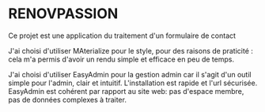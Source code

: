 # RENOVPASSION

Ce projet est une application du traitement d'un formulaire de contact

J'ai choisi d'utiliser MAterialize pour le style, pour des raisons de praticité : cela m'a permis d'avoir un rendu simple et efficace en peu de temps.

J'ai choisi d'utiliser EasyAdmin pour la gestion admin car il s'agit d'un outil simple pour l'admin, clair et intuitif.
L'installation est rapide et l'url sécurisée.
EasyAdmin est cohérent par rapport au site web: pas d'espace membre, pas de données complexes à traiter.

